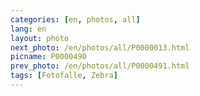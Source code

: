 ```yaml
---
categories: [en, photos, all]
lang: en
layout: photo
next_photo: /en/photos/all/P0000013.html
picname: P0000490
prev_photo: /en/photos/all/P0000491.html
tags: [Fotofalle, Zebra]
---
```

